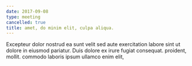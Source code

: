 ```yaml
---
date: 2017-09-08
type: meeting
cancelled: true
title: amet, do minim elit, culpa aliqua.
---
```

Excepteur dolor nostrud ea sunt velit sed aute exercitation labore sint ut dolore in eiusmod pariatur. Duis dolore ex irure fugiat consequat. proident, mollit. commodo laboris ipsum ullamco enim elit,